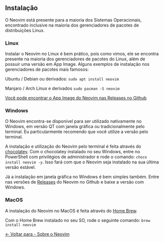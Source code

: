 ## Instalação

O Neovim está presente para a maioria dos Sistemas Operacionais, encontrado inclusive na maioria dos gerenciadores de pacotes de distribuições Linux.

### Linux

Instalar o Neovim no Linux é bem prático, pois como vimos, ele se encontra presente na maioria dos gerenciadores de pacotes do Linux, além de possuir uma versão em App Image. Alguns exemplos de instalação nos gerenciadores de pacotes mais famosos:

Ubuntu / Debian ou derivados: `sudo apt install neovim`

Manjaro / Arch Linux e derivados `sudo pacman -S neovim`

[Você pode encontrar o App Image do Neovim nas Releases no Github](https://github.com/neovim/neovim/releases)

### Windows

O Neovim encontra-se disponível para ser utilizado nativamente no Windows, em versão QT com janela gráfica ou tradicionalmente pelo terminal. Eu particularmente recomendo que você utilize a versão pelo terminal.

A instalação e utilização do Neovim pelo terminal é feita através do [chocolatey](https://chocolatey.org/). Com o chocolatey instalado no seu Windows, entre no PowerShell com privilégios de administrador e rode o comando: `choco install neovim -y`. Isso fará com que o Neovim seja instalado na sua última versão estável.

Já a instalação em janela gráfica no Windows é bem simples também. Entre nas versões de [Releases](https://github.com/neovim/neovim/releases) do Neovim no Github e baixe a versão com Windows.

### MacOS

A instalação do Neovim no MacOS é feita através do [Home Brew](https://brew.sh/).

Com o Home Brew instalado no seu SO, rode o seguinte comando: `brew install neovim`

<p align="left">
    <a href="./sobre-o-neovim.md"><- Voltar para - Sobre o Neovim</a>
</p>
